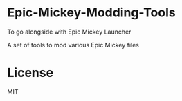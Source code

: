 # Epic-Mickey-Modding-Tools
To go alongside with Epic Mickey Launcher

A set of tools to mod various Epic Mickey files

# License
MIT
